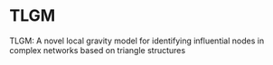 # TLGM
TLGM: A novel local gravity model for identifying influential nodes in complex networks based on triangle structures
